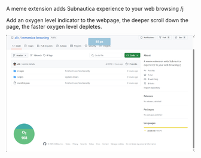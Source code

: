 A meme extension adds Subnautica experience to your web browsing /j

Add an oxygen level indicator to the webpage, the deeper scroll down the page, the faster oxygen level depletes.

![Example](example.png)
